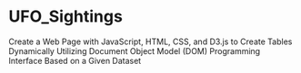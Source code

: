 # UFO_Sightings
Create a Web Page with JavaScript, HTML, CSS, and D3.js to Create Tables Dynamically Utilizing Document Object Model (DOM) Programming Interface Based on a Given Dataset
